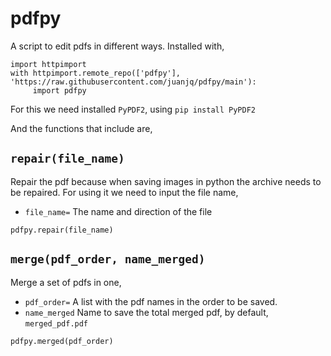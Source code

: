 # pdfpy
A script to edit pdfs in different ways. Installed with,
```
import httpimport
with httpimport.remote_repo(['pdfpy'], 'https://raw.githubusercontent.com/juanjq/pdfpy/main'):
     import pdfpy 
```
For this we need installed `PyPDF2`, using `pip install PyPDF2`

And the functions that include are,

## `repair(file_name)`

Repair the pdf because when saving images in python the archive needs to be repaired. For using it we need to input the file name,

* `file_name=` The name and direction of the file

```
pdfpy.repair(file_name)
```


## `merge(pdf_order, name_merged)`

Merge a set of pdfs in one,

* `pdf_order=` A list with the pdf names in the order to be saved.
* `name_merged` Name to save the total merged pdf, by default, `merged_pdf.pdf`

```
pdfpy.merged(pdf_order)
```


